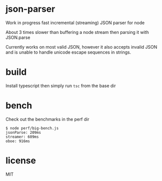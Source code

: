 # json-parser

Work in progress fast incremental (streaming) JSON parser for node

About 3 times slower than buffering a node stream then parsing it with
JSON.parse

Currently works on most valid JSON, however it also accepts invalid JSON
and is unable to handle unicode escape sequences in strings.

# build

Install typescript then simply run `tsc` from the base dir

# bench

Check out the benchmarks in the perf dir

    $ node perf/big-bench.js
    jsonParse: 209ms
    streamer: 609ms
    oboe: 916ms

# license

MIT
